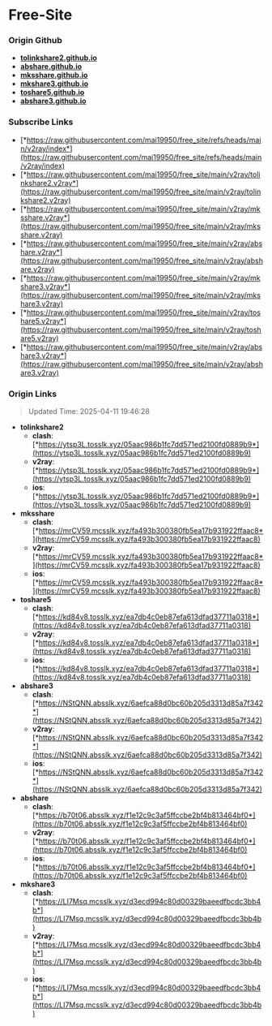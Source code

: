 # Free-Site

### Origin Github

- [**tolinkshare2.github.io**](https://github.com/tolinkshare2/tolinkshare2.github.io)
- [**abshare.github.io**](https://github.com/abshare/abshare.github.io)
- [**mksshare.github.io**](https://github.com/mksshare/mksshare.github.io)
- [**mkshare3.github.io**](https://github.com/mkshare3/mkshare3.github.io)
- [**toshare5.github.io**](https://github.com/toshare5/toshare5.github.io)
- [**abshare3.github.io**](https://github.com/abshare3/abshare3.github.io)

### Subscribe Links

- [*https://raw.githubusercontent.com/mai19950/free_site/refs/heads/main/v2ray/index*](https://raw.githubusercontent.com/mai19950/free_site/refs/heads/main/v2ray/index)
- [*https://raw.githubusercontent.com/mai19950/free_site/main/v2ray/tolinkshare2.v2ray*](https://raw.githubusercontent.com/mai19950/free_site/main/v2ray/tolinkshare2.v2ray)
- [*https://raw.githubusercontent.com/mai19950/free_site/main/v2ray/mksshare.v2ray*](https://raw.githubusercontent.com/mai19950/free_site/main/v2ray/mksshare.v2ray)
- [*https://raw.githubusercontent.com/mai19950/free_site/main/v2ray/abshare.v2ray*](https://raw.githubusercontent.com/mai19950/free_site/main/v2ray/abshare.v2ray)
- [*https://raw.githubusercontent.com/mai19950/free_site/main/v2ray/mkshare3.v2ray*](https://raw.githubusercontent.com/mai19950/free_site/main/v2ray/mkshare3.v2ray)
- [*https://raw.githubusercontent.com/mai19950/free_site/main/v2ray/toshare5.v2ray*](https://raw.githubusercontent.com/mai19950/free_site/main/v2ray/toshare5.v2ray)
- [*https://raw.githubusercontent.com/mai19950/free_site/main/v2ray/abshare3.v2ray*](https://raw.githubusercontent.com/mai19950/free_site/main/v2ray/abshare3.v2ray)

### Origin Links

> Updated Time: 2025-04-11 19:46:28

- **tolinkshare2**
  - **clash**: [*https://ytsp3L.tosslk.xyz/05aac986b1fc7dd571ed2100fd0889b9*](https://ytsp3L.tosslk.xyz/05aac986b1fc7dd571ed2100fd0889b9)
  - **v2ray**: [*https://ytsp3L.tosslk.xyz/05aac986b1fc7dd571ed2100fd0889b9*](https://ytsp3L.tosslk.xyz/05aac986b1fc7dd571ed2100fd0889b9)
  - **ios**: [*https://ytsp3L.tosslk.xyz/05aac986b1fc7dd571ed2100fd0889b9*](https://ytsp3L.tosslk.xyz/05aac986b1fc7dd571ed2100fd0889b9)
- **mksshare**
  - **clash**: [*https://mrCV59.mcsslk.xyz/fa493b300380fb5ea17b931922ffaac8*](https://mrCV59.mcsslk.xyz/fa493b300380fb5ea17b931922ffaac8)
  - **v2ray**: [*https://mrCV59.mcsslk.xyz/fa493b300380fb5ea17b931922ffaac8*](https://mrCV59.mcsslk.xyz/fa493b300380fb5ea17b931922ffaac8)
  - **ios**: [*https://mrCV59.mcsslk.xyz/fa493b300380fb5ea17b931922ffaac8*](https://mrCV59.mcsslk.xyz/fa493b300380fb5ea17b931922ffaac8)
- **toshare5**
  - **clash**: [*https://kd84v8.tosslk.xyz/ea7db4c0eb87efa613dfad37711a0318*](https://kd84v8.tosslk.xyz/ea7db4c0eb87efa613dfad37711a0318)
  - **v2ray**: [*https://kd84v8.tosslk.xyz/ea7db4c0eb87efa613dfad37711a0318*](https://kd84v8.tosslk.xyz/ea7db4c0eb87efa613dfad37711a0318)
  - **ios**: [*https://kd84v8.tosslk.xyz/ea7db4c0eb87efa613dfad37711a0318*](https://kd84v8.tosslk.xyz/ea7db4c0eb87efa613dfad37711a0318)
- **abshare3**
  - **clash**: [*https://NStQNN.absslk.xyz/6aefca88d0bc60b205d3313d85a7f342*](https://NStQNN.absslk.xyz/6aefca88d0bc60b205d3313d85a7f342)
  - **v2ray**: [*https://NStQNN.absslk.xyz/6aefca88d0bc60b205d3313d85a7f342*](https://NStQNN.absslk.xyz/6aefca88d0bc60b205d3313d85a7f342)
  - **ios**: [*https://NStQNN.absslk.xyz/6aefca88d0bc60b205d3313d85a7f342*](https://NStQNN.absslk.xyz/6aefca88d0bc60b205d3313d85a7f342)
- **abshare**
  - **clash**: [*https://b70t06.absslk.xyz/f1e12c9c3af5ffccbe2bf4b813464bf0*](https://b70t06.absslk.xyz/f1e12c9c3af5ffccbe2bf4b813464bf0)
  - **v2ray**: [*https://b70t06.absslk.xyz/f1e12c9c3af5ffccbe2bf4b813464bf0*](https://b70t06.absslk.xyz/f1e12c9c3af5ffccbe2bf4b813464bf0)
  - **ios**: [*https://b70t06.absslk.xyz/f1e12c9c3af5ffccbe2bf4b813464bf0*](https://b70t06.absslk.xyz/f1e12c9c3af5ffccbe2bf4b813464bf0)
- **mkshare3**
  - **clash**: [*https://LI7Msq.mcsslk.xyz/d3ecd994c80d00329baeedfbcdc3bb4b*](https://LI7Msq.mcsslk.xyz/d3ecd994c80d00329baeedfbcdc3bb4b)
  - **v2ray**: [*https://LI7Msq.mcsslk.xyz/d3ecd994c80d00329baeedfbcdc3bb4b*](https://LI7Msq.mcsslk.xyz/d3ecd994c80d00329baeedfbcdc3bb4b)
  - **ios**: [*https://LI7Msq.mcsslk.xyz/d3ecd994c80d00329baeedfbcdc3bb4b*](https://LI7Msq.mcsslk.xyz/d3ecd994c80d00329baeedfbcdc3bb4b)
